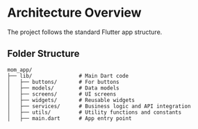 # Architecture Overview

The project follows the standard Flutter app structure.

## Folder Structure
```plaintext
mom_app/
├── lib/               # Main Dart code
│   ├── buttons/       # For buttons
│   ├── models/        # Data models
│   ├── screens/       # UI screens
│   ├── widgets/       # Reusable widgets
│   ├── services/      # Business logic and API integration
│   ├── utils/         # Utility functions and constants
│   ├── main.dart      # App entry point
